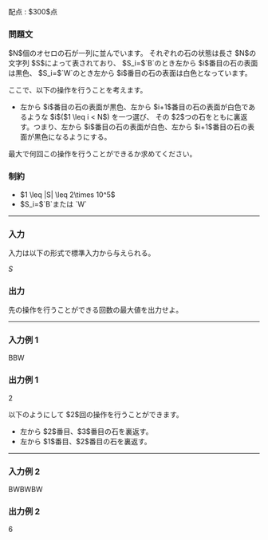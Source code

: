 
<div>

<span>

<span>

<p>
配点 : $300$点
</p>

<div>

<section>

### **問題文**

<p>
$N$個のオセロの石が一列に並んでいます。
それぞれの石の状態は長さ $N$の文字列 $S$によって表されており、
$S_i=$`B`のとき左から $i$番目の石の表面は黒色、
$S_i=$`W`のとき左から $i$番目の石の表面は白色となっています。
</p>

<p>
ここで、以下の操作を行うことを考えます。
</p>

<ul>

<li>
左から $i$番目の石の表面が黒色、左から $i+1$番目の石の表面が白色であるような $i$($1 \leq i < N$) を一つ選び、
  その $2$つの石をともに裏返す。つまり、左から $i$番目の石の表面が白色、左から $i+1$番目の石の表面が黒色になるようにする。
</li>

</ul>

<p>
最大で何回この操作を行うことができるか求めてください。
</p>

</section>

</div>

<div>

<section>

### **制約**

<ul>

<li>
$1 \leq |S| \leq 2\times 10^5$
</li>

<li>
$S_i=$`B`または `W`
</li>

</ul>

</section>

</div>

---

<div>

<div>

<section>

### **入力**

<p>
入力は以下の形式で標準入力から与えられる。
</p>

<div>

$S$
</div>

</section>

</div>

<div>

<section>

### **出力**

<p>
先の操作を行うことができる回数の最大値を出力せよ。
</p>

</section>

</div>

</div>

---

<div>

<section>

### **入力例 1**

<div>

BBW

</div>

</section>

</div>

<div>

<section>

### **出力例 1**

<div>

2

</div>

<p>
以下のようにして $2$回の操作を行うことができます。
</p>

<ul>

<li>
左から $2$番目、$3$番目の石を裏返す。
</li>

<li>
左から $1$番目、$2$番目の石を裏返す。
</li>

</ul>

</section>

</div>

---

<div>

<section>

### **入力例 2**

<div>

BWBWBW

</div>

</section>

</div>

<div>

<section>

### **出力例 2**

<div>

6

</div>

</section>

</div>

</span>

</span>

</div>
